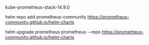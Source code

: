 kube-prometheus-stack-14.9.0

helm repo add prometheus-community https://prometheus-community.github.io/helm-charts

helm upgrade prometheus prometheus --repo https://prometheus-community.github.io/helm-charts